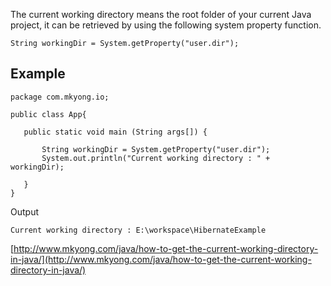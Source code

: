 The current working directory means the root folder of your current Java project, it can be retrieved by using the following system property function.

    String workingDir = System.getProperty("user.dir");

## Example

    package com.mkyong.io;

    public class App{

       public static void main (String args[]) {

    	   String workingDir = System.getProperty("user.dir");
    	   System.out.println("Current working directory : " + workingDir);

       }
    }

Output

    Current working directory : E:\workspace\HibernateExample

[http://www.mkyong.com/java/how-to-get-the-current-working-directory-in-java/](http://www.mkyong.com/java/how-to-get-the-current-working-directory-in-java/)
